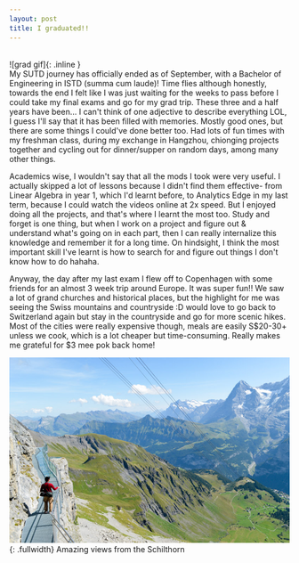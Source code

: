 ```yaml
---
layout: post
title: I graduated!!
---
```


<br>
![grad gif]{: .inline }

<br>
My SUTD journey has officially ended as of September, with a Bachelor of Engineering in ISTD (summa cum laude)! Time flies although honestly, towards the end I felt like I was just waiting for the weeks to pass before I could take my final exams and go for my grad trip. These three and a half years have been... I can't think of one adjective to describe everything LOL, I guess I'll say that it has been filled with memories. Mostly good ones, but there are some things I could've done better too. Had lots of fun times with my freshman class, during my exchange in Hangzhou, chionging projects together and cycling out for dinner/supper on random days, among many other things.

Academics wise, I wouldn't say that all the mods I took were very useful. I actually skipped a lot of lessons because I didn't find them effective- from Linear Algebra in year 1, which I'd learnt before, to Analytics Edge in my last term, because I could watch the videos online at 2x speed. But I enjoyed doing all the projects, and that's where I learnt the most too. Study and forget is one thing, but when I work on a project and figure out & understand what's going on in each part, then I can really internalize this knowledge and remember it for a long time. On hindsight, I think the most important skill I've learnt is how to search for and figure out things I don't know how to do hahaha.

Anyway, the day after my last exam I flew off to Copenhagen with some friends for an almost 3 week trip around Europe. It was super fun!! We saw a lot of grand churches and historical places, but the highlight for me was seeing the Swiss mountains and countryside :D would love to go back to Switzerland again but stay in the countryside and go for more scenic hikes. Most of the cities were really expensive though, meals are easily S$20-30+ unless we cook, which is a lot cheaper but time-consuming. Really makes me grateful for $3 mee pok back home!

![schilthorn]{: .fullwidth}
Amazing views from the Schilthorn

[grad gif]: /assets/img/2018-10-20-graduation/grad.gif
[schilthorn]: /assets/img/2018-10-20-graduation/schilthorn.jpg
